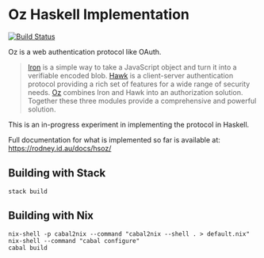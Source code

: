 # Oz Haskell Implementation

[![Build Status](https://travis-ci.org/rvl/hsoz.svg?branch=master)](https://travis-ci.org/rvl/hsoz)

Oz is a web authentication protocol like OAuth.

> [Iron](https://github.com/hueniverse/iron) is a simple way to take a
> JavaScript object and turn it into a verifiable encoded
> blob. [Hawk](https://github.com/hueniverse/hawk) is a client-server
> authentication protocol providing a rich set of features for a wide
> range of security needs. [Oz](https://github.com/hueniverse/oz)
> combines Iron and Hawk into an authorization solution. Together
> these three modules provide a comprehensive and powerful solution.

This is an in-progress experiment in implementing the protocol in
Haskell.

Full documentation for what is implemented so far is available at:
https://rodney.id.au/docs/hsoz/


## Building with Stack

```
stack build
```

## Building with Nix

```
nix-shell -p cabal2nix --command "cabal2nix --shell . > default.nix"
nix-shell --command "cabal configure"
cabal build
```
